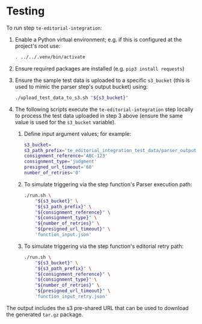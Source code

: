 # Testing

To run step `te-editorial-integration`:

1. Enable a Python virtual environment; e.g. if this is configured at the
    project's root use:

    ```bash
    . ../../.venv/bin/activate
    ```

2. Ensure required packages are installed (e.g. `pip3 install requests`)

3. Ensure the sample test data is uploaded to a specific `s3_bucket` (this is
    used to mimic the parser step's output bucket) using:

    ```bash
    ./upload_test_data_to_s3.sh "${s3_bucket}"
    ```

4. The following scripts execute the `te-editorial-integration` step locally
    to process the test data uploaded in step 3 above (ensure the same value
    is used for the `s3_bucket` variable).

    1. Define input argument values; for example:

        ```bash
        s3_bucket=
        s3_path_prefix='te_editorial_integration_test_data/parser_output/'
        consignment_reference='ABC-123'
        consignment_type='judgment'
        presigned_url_timeout='60'
        number_of_retries='0'
        ```

    2. To simulate triggering via the step function's Parser execution path:

        ```bash        
        ./run.sh \
            "${s3_bucket}" \
            "${s3_path_prefix}" \
            "${consignment_reference}" \
            "${consignment_type}" \
            "${number_of_retries}" \
            "${presigned_url_timeout}" \
            'function_input.json'
        ```

    3. To simulate triggering via the step function's editorial retry path:

        ```bash
        ./run.sh \
            "${s3_bucket}" \
            "${s3_path_prefix}" \
            "${consignment_reference}" \
            "${consignment_type}" \
            "${number_of_retries}" \
            "${presigned_url_timeout}" \
            'function_input_retry.json'
        ```

The output includes the s3 pre-shared URL that can be used to download the
generated `tar.gz` package.
